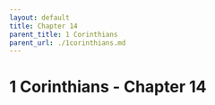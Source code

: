 ```yaml
---
layout: default
title: Chapter 14
parent_title: 1 Corinthians
parent_url: ./1corinthians.md
---
```


# 1 Corinthians - Chapter 14
